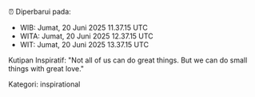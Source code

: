 ⏰ Diperbarui pada:
- WIB: Jumat, 20 Juni 2025 11.37.15 UTC
- WITA: Jumat, 20 Juni 2025 12.37.15 UTC
- WIT: Jumat, 20 Juni 2025 13.37.15 UTC

Kutipan Inspiratif:
"Not all of us can do great things. But we can do small things with great love."


Kategori: inspirational

